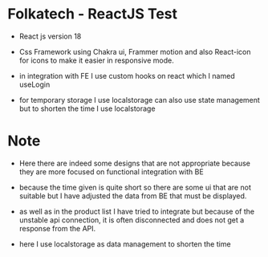 # Folkatech - ReactJS Test

- React js version 18

- Css Framework using Chakra ui, Frammer motion and also React-icon for icons to make it easier in responsive mode.

- in integration with FE I use custom hooks on react which I named useLogin

- for temporary storage I use localstorage can also use state management but to shorten the time I use localstorage

# Note

- Here there are indeed some designs that are not appropriate because they are more focused on functional integration with BE

- because the time given is quite short so there are some ui that are not suitable but I have adjusted the data from BE that must be displayed. 

- as well as in the product list I have tried to integrate but because of the unstable api connection, it is often disconnected and does not get a response from the API.

- here I use localstorage as data management to shorten the time
